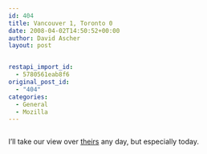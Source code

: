 ```yaml
---
id: 404
title: Vancouver 1, Toronto 0
date: 2008-04-02T14:50:52+00:00
author: David Ascher
layout: post


restapi_import_id:
  - 5780561eab8f6
original_post_id:
  - "404"
categories:
  - General
  - Mozilla
---
```

<div class="flickr-frame">
  <a href="http://www.flickr.com/photos/davidascher/2382970055/" title="photo sharing"><img src="http://farm3.static.flickr.com/2354/2382970055_4079db6028.jpg" class="flickr-photo" alt="" /></a><br />
</div>

I&#8217;ll take our view over [theirs](http://flickr.com/photos/menros/2332508747/in/set-72157604118561233) any day, but especially today.
